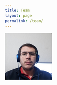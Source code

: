 ```yaml
---
title: Team
layout: page
permalink: /team/
---
```


  <img src="images/teampics/ayrton.jpg" width=150 height=150 style="float: left">
  <!-- <h4>haha</h4>
  <i>adfas
  <ul style="overflow: hidden">

  <li> dafadsfsd </li>
  <li> dafasfas </li>
  <li> asdfasfas </li>
  <li> dafdafs </li>
  </ul> -->
